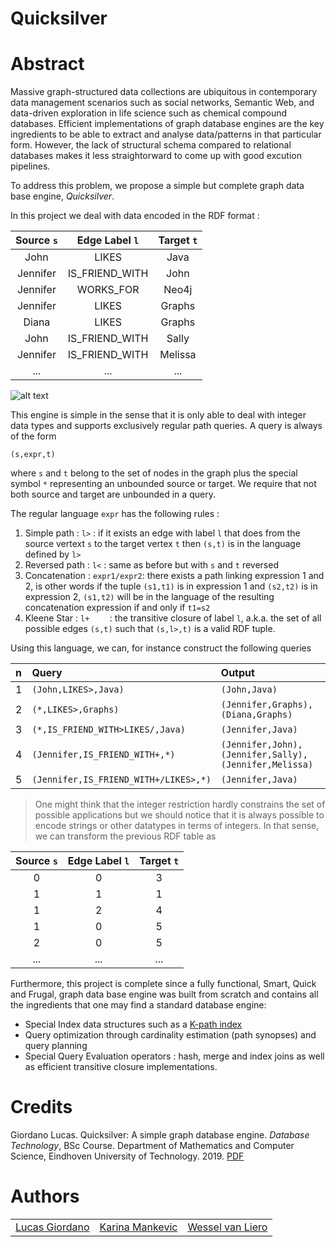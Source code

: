 Quicksilver
======

# Abstract
Massive graph-structured data collections are ubiquitous in contemporary data management scenarios such as social networks, Semantic Web, and data-driven exploration in life science such as chemical compound databases. Efficient implementations of graph database engines are the key ingredients to be able to extract and analyse data/patterns in that particular form. However, the lack of structural schema compared to relational databases makes it less straightorward to come up with good excution pipelines.   

To address this problem, we propose a simple but complete graph data base engine, *Quicksilver*. 

In this project we deal with data encoded in the RDF format :

| Source `s`    | Edge Label `l`| Target `t`|
|:-------------:|:-------------:|:---------:|
| John          | LIKES         | Java      |
| Jennifer      | IS_FRIEND_WITH| John      |
| Jennifer      | WORKS_FOR     | Neo4j     |
| Jennifer      | LIKES         | Graphs    |
| Diana         | LIKES         | Graphs    |
| John          | IS_FRIEND_WITH| Sally     |
| Jennifer      | IS_FRIEND_WITH| Melissa   |
| ...           | ...           | ...       |

![alt text](https://techcrunch.com/wp-content/uploads/2020/02/cypher_graph_v2a.png?w=1390&crop=1 "Graph database example")

This engine is simple in the sense that it is only able to deal with integer data types and supports exclusively regular path queries. A query is always of the form 

`(s,expr,t)`

where `s` and `t` belong to the set of nodes in the graph plus the special symbol `*` representing an unbounded source or target. We require that not both source and target are unbounded in a query.

The regular language `expr` has the following rules : 

1. Simple path   : `l>`         : if it exists an edge with label `l` that does from the source vertext `s` to the target vertex `t` then `(s,t)` is in the language defined by `l>`
2. Reversed path : `l<`         : same as before but with `s` and `t` reversed
3. Concatenation : `expr1/expr2`: there exists a path linking expression 1 and 2, is other words if the tuple `(s1,t1)` is in expression 1 and `(s2,t2)` is in expression 2, `(s1,t2)` will be in the language of the resulting concatenation expression if and only if `t1=s2`
4. Kleene Star   : `l+    `     : the transitive closure of label `l`, a.k.a. the set of all possible edges `(s,t)` such that `(s,l>,t)` is a valid RDF tuple. 

Using this language, we can, for instance construct the following queries 

| n   | Query                                   | Output                                                |
|:----|:----------------------------------------|:------------------------------------------------------|
|1    | `(John,LIKES>,Java)`                    | `(John,Java)`                                         |
|2    | `(*,LIKES>,Graphs)`                     | `(Jennifer,Graphs), (Diana,Graphs) `                  |
|3    | `(*,IS_FRIEND_WITH>LIKES/,Java)`        | `(Jennifer,Java)`                                     |
|4    | `(Jennifer,IS_FRIEND_WITH+,*)`          | `(Jennifer,John),(Jennifer,Sally),(Jennifer,Melissa)` |
|5    | `(Jennifer,IS_FRIEND_WITH+/LIKES>,*)`   | `(Jennifer,Java)`                                     |

> One might think that the integer restriction hardly constrains the set of possible applications but we should notice that it is always possible to encode strings or other datatypes in terms of integers. In that sense, we can transform the previous RDF table as 

| Source `s`    | Edge Label `l`| Target `t`|
|:-------------:|:-------------:|:---------:|
| 0             | 0             | 3         |
| 1             | 1             | 1         |
| 1             | 2             | 4         |
| 1             | 0             | 5         |
| 2             | 0             | 5         |
| ...           | ...           | ...       |

Furthermore, this project is complete since a fully functional, Smart, Quick and Frugal, graph data base engine was built from scratch and contains all the ingredients that one may find a standard database engine:

* Special Index data structures such as a [K-path index](https://github.com/giedomak/Telepath/blob/master/README.md)
* Query optimization through cardinality estimation (path synopses) and query planning
* Special Query Evaluation operators : hash, merge and index joins as well as efficient transitive closure implementations.  

# Credits

Giordano Lucas. Quicksilver: A simple graph database engine.
*Database Technology*, BSc Course. Department of Mathematics and Computer Science, Eindhoven University of Technology. 2019. [PDF](link)


# Authors

|                                                   |                                                      |                                                |
|:-------------------------------------------------:|:----------------------------------------------------:|:----------------------------------------------:|
|[Lucas Giordano](https://github.com/giordan-lucas) | [Karina Mankevic](https://github.com/KarinaMankevic) | [ Wessel van Liero](https://github.com/valepr) |

